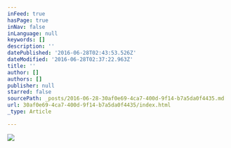 ```yaml
---
inFeed: true
hasPage: true
inNav: false
inLanguage: null
keywords: []
description: ''
datePublished: '2016-06-28T02:43:53.526Z'
dateModified: '2016-06-28T02:37:22.963Z'
title: ''
author: []
authors: []
publisher: null
starred: false
sourcePath: _posts/2016-06-28-30af0e69-4ca7-400d-9f14-b7a5da0f4435.md
url: 30af0e69-4ca7-400d-9f14-b7a5da0f4435/index.html
_type: Article

---
```

![](https://the-grid-user-content.s3-us-west-2.amazonaws.com/9347c670-ef3d-4499-8904-c7d2af9b6b7c.jpg)